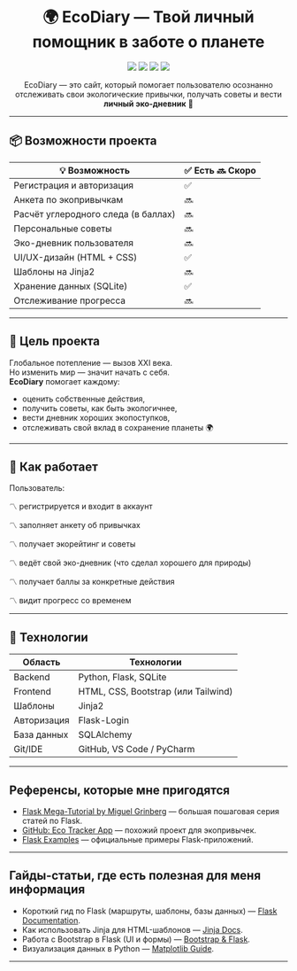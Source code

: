 <h1 align="center">🌍 EcoDiary — Твой личный помощник в заботе о планете</h1>

<p align="center">
  <img src="https://img.shields.io/badge/Python-3.10+-blue?style=flat-square&logo=python"/>
  <img src="https://img.shields.io/badge/Flask-2.x-lightgrey?style=flat-square&logo=flask"/>
  <img src="https://img.shields.io/badge/HTML%20%2B%20CSS-ready-green?style=flat-square&logo=html5"/>
  <img src="https://img.shields.io/badge/UI%2FUX-Clean%20Design-purple?style=flat-square&logo=figma"/>
</p>

<p align="center">
  EcoDiary — это сайт, который помогает пользователю осознанно отслеживать свои экологические привычки, получать советы и вести <b>личный эко-дневник</b> 🌿
</p>

---

## 📦 Возможности проекта

| 💡 Возможность                      | ✅ Есть 🔜 Скоро |
|------------------------------------|--------|
| Регистрация и авторизация          | ✅     |
| Анкета по экопривычкам             | 🔜     |
| Расчёт углеродного следа (в баллах)| 🔜     |
| Персональные советы                | 🔜     |
| Эко-дневник пользователя           | 🔜     |
| UI/UX-дизайн (HTML + CSS)          | ✅     |
| Шаблоны на Jinja2                  | 🔜     |
| Хранение данных (SQLite)           | ✅     |
| Отслеживание прогресса             | 🔜     |

---

## 🧭 Цель проекта

Глобальное потепление — вызов XXI века.  
Но изменить мир — значит начать с себя.  
**EcoDiary** помогает каждому:

- оценить собственные действия,
- получить советы, как быть экологичнее,
- вести дневник хороших экопоступков,
- отслеживать свой вклад в сохранение планеты 🌍

---

## 💫 Как работает

Пользователь:

〽️ регистрируется и входит в аккаунт

〽️ заполняет анкету об привычках

〽️ получает экорейтинг и советы

〽️ ведёт свой эко-дневник (что сделал хорошего для природы)

〽️ получает баллы за конкретные действия

〽️ видит прогресс со временем

---

## 🧱 Технологии

| Область       | Технологии                         |
|---------------|------------------------------------|
| Backend       | Python, Flask, SQLite              |
| Frontend      | HTML, CSS, Bootstrap (или Tailwind)|
| Шаблоны       | Jinja2                             |
| Авторизация   | Flask-Login                        |
| База данных   | SQLAlchemy                         |
| Git/IDE       | GitHub, VS Code / PyCharm          |


---

## Референсы, которые мне пригодятся
- [Flask Mega-Tutorial by Miguel Grinberg](https://blog.miguelgrinberg.com/post/the-flask-mega-tutorial-part-i-hello-world) — большая пошаговая серия статей по Flask.  
- [GitHub: Eco Tracker App](https://github.com/rajeevratan84/Eco-Tracker) — похожий проект для экопривычек.  
- [Flask Examples](https://github.com/pallets/flask/tree/main/examples) — официальные примеры Flask-приложений.  

---

## Гайды-статьи, где есть полезная для меня информация
- Короткий гид по Flask (маршруты, шаблоны, базы данных) — [Flask Documentation](https://flask.palletsprojects.com/en/3.0.x/).  
- Как использовать Jinja для HTML-шаблонов — [Jinja Docs](https://jinja.palletsprojects.com/en/3.1.x/).  
- Работа с Bootstrap в Flask (UI и формы) — [Bootstrap & Flask](https://hackersandslackers.com/flask-bootstrap/).  
- Визуализация данных в Python — [Matplotlib Guide](https://matplotlib.org/stable/tutorials/index.html).  

---

